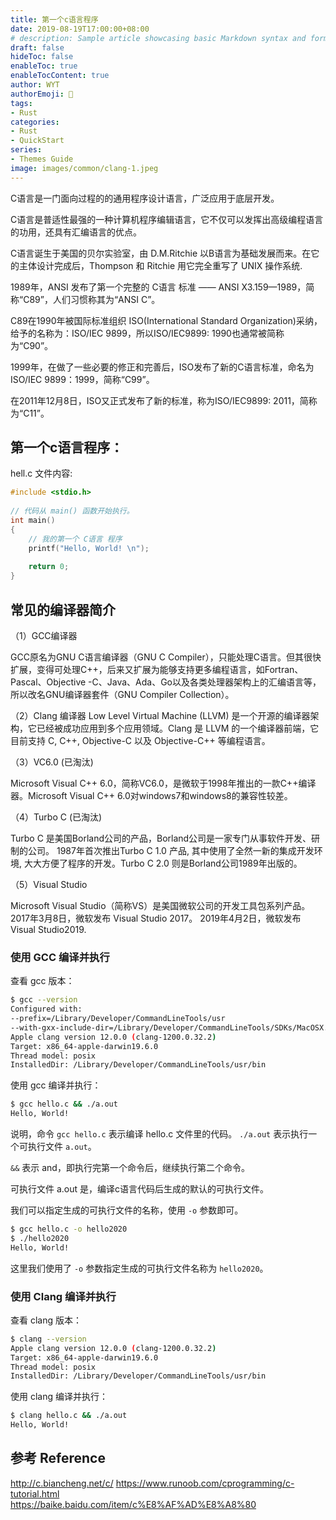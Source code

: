 ```yaml
---
title: 第一个c语言程序
date: 2019-08-19T17:00:00+08:00
# description: Sample article showcasing basic Markdown syntax and formatting for HTML elements.
draft: false
hideToc: false
enableToc: true
enableTocContent: true
author: WYT
authorEmoji: 🧑
tags:
- Rust
categories:
- Rust
- QuickStart
series:
- Themes Guide
image: images/common/clang-1.jpeg
---
```


C语言是一门面向过程的的通用程序设计语言，广泛应用于底层开发。

C语言是普适性最强的一种计算机程序编辑语言，它不仅可以发挥出高级编程语言的功用，还具有汇编语言的优点。

C语言诞生于美国的贝尔实验室，由 D.M.Ritchie 以B语言为基础发展而来。在它的主体设计完成后，Thompson 和 Ritchie 用它完全重写了 UNIX 操作系统.

1989年，ANSI 发布了第一个完整的 C语言 标准 —— ANSI X3.159—1989，简称“C89”，人们习惯称其为“ANSI C”。

C89在1990年被国际标准组织 ISO(International Standard Organization)采纳，给予的名称为：ISO/IEC 9899，所以ISO/IEC9899: 1990也通常被简称为“C90”。

1999年，在做了一些必要的修正和完善后，ISO发布了新的C语言标准，命名为ISO/IEC 9899：1999，简称“C99”。

在2011年12月8日，ISO又正式发布了新的标准，称为ISO/IEC9899: 2011，简称为“C11”。
 

## 第一个c语言程序： 


hell.c 文件内容:

```c
#include <stdio.h>
 
// 代码从 main() 函数开始执行。 
int main()
{
    // 我的第一个 C语言 程序
    printf("Hello, World! \n");
 
    return 0;
}
```


## 常见的编译器简介

（1）GCC编译器

GCC原名为GNU C语言编译器（GNU C Compiler），只能处理C语言。但其很快扩展，变得可处理C++，后来又扩展为能够支持更多编程语言，如Fortran、Pascal、Objective -C、Java、Ada、Go以及各类处理器架构上的汇编语言等，所以改名GNU编译器套件（GNU Compiler Collection）。


（2）Clang 编译器 
Low Level Virtual Machine (LLVM) 是一个开源的编译器架构，它已经被成功应用到多个应用领域。Clang 是 LLVM 的一个编译器前端，它目前支持 C, C++, Objective-C 以及 Objective-C++ 等编程语言。


（3）VC6.0  (已淘汰) 

Microsoft Visual C++ 6.0，简称VC6.0，是微软于1998年推出的一款C++编译器。Microsoft Visual C++ 6.0对windows7和windows8的兼容性较差。

（4）Turbo C (已淘汰)  

Turbo C 是美国Borland公司的产品，Borland公司是一家专门从事软件开发、研制的公司。 1987年首次推出Turbo C 1.0 产品, 其中使用了全然一新的集成开发环境,  大大方便了程序的开发。Turbo C 2.0 则是Borland公司1989年出版的。

（5）Visual Studio 

Microsoft Visual Studio（简称VS）是美国微软公司的开发工具包系列产品。2017年3月8日，微软发布 Visual Studio 2017。 2019年4月2日，微软发布Visual Studio2019.


### 使用 GCC 编译并执行

查看 gcc 版本： 


```sh
$ gcc --version
Configured with: 
--prefix=/Library/Developer/CommandLineTools/usr 
--with-gxx-include-dir=/Library/Developer/CommandLineTools/SDKs/MacOSX.sdk/usr/include/c++/4.2.1
Apple clang version 12.0.0 (clang-1200.0.32.2)
Target: x86_64-apple-darwin19.6.0
Thread model: posix
InstalledDir: /Library/Developer/CommandLineTools/usr/bin
```

使用 gcc 编译并执行：

```sh
$ gcc hello.c && ./a.out
Hello, World! 
```

说明，命令 `gcc hello.c` 表示编译 hello.c 文件里的代码。 `./a.out` 表示执行一个可执行文件 `a.out`。

`&&` 表示 and，即执行完第一个命令后，继续执行第二个命令。

可执行文件 a.out 是，编译c语言代码后生成的默认的可执行文件。

我们可以指定生成的可执行文件的名称，使用 `-o` 参数即可。

```sh
$ gcc hello.c -o hello2020
$ ./hello2020 
Hello, World! 
```

这里我们使用了 `-o` 参数指定生成的可执行文件名称为 `hello2020`。


### 使用 Clang 编译并执行

查看 clang 版本： 

```sh
$ clang --version
Apple clang version 12.0.0 (clang-1200.0.32.2)
Target: x86_64-apple-darwin19.6.0
Thread model: posix
InstalledDir: /Library/Developer/CommandLineTools/usr/bin
```

使用 clang 编译并执行：

```sh
$ clang hello.c && ./a.out 
Hello, World! 
```


## 参考 Reference

http://c.biancheng.net/c/ 
https://www.runoob.com/cprogramming/c-tutorial.html   
https://baike.baidu.com/item/c%E8%AF%AD%E8%A8%80  
